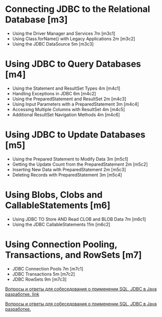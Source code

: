 # Connecting JDBC to the Relational Database [m3]
- Using the Driver Manager and Services 7m [m3c1] 
- Using Class.forName() with Legacy Applications 2m [m3c2]
- Using the JDBC DataSource 5m [m3c3]

# Using JDBC to Query Databases [m4]
- Using the Statement and ResultSet Types 4m [m4c1]
- Handling Exceptions in JDBC 6m [m4c2]
- Using the PreparedStatement and ResultSet 2m [m4c3]
- Using Input Parameters with a PreparedStatement 3m [m4c4]
- Accessing Multiple Columns with ResultSet 4m [m4c5]
- Additional ResultSet Navigation Methods 4m [m4c6]

# Using JDBC to Update Databases [m5]
- Using the Prepared Statement to Modify Data 3m [m5c1]
- Getting the Update Count from the PreparedStatement 2m [m5c2]
- Inserting New Data with PreparedStatement 2m [m5c3]
- Deleting Records with PreparedStatement 3m [m5c4]

# Using Blobs, Clobs and CallableStatements [m6]
- Using JDBC TO Store AND Read CLOB and BLOB Data 7m [m6c1]
- Using the JDBC CallableStatements 11m [m6c2]

# Using Connection Pooling, Transactions, and RowSets [m7]
- JDBC Connection Pools 7m [m7c1]
- JDBC Transactions 5m [m7c2]
- JDBC RowSets 9m [m7c3]

[Вопросы и ответы для собеседования о применении SQL, JDBC в Java разработке. link](http://javastudy.ru/interview/javaee-sql-jdbc-interview/)

[Вопросы и ответы для собеседования о применении SQL, JDBC в Java разработке.](JDBC.html)